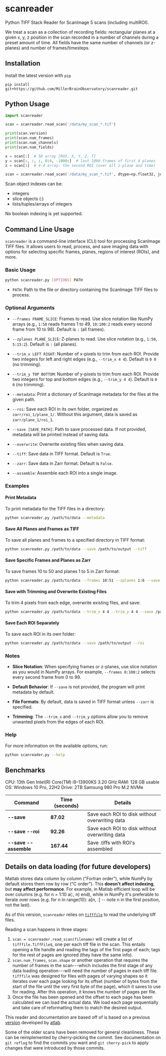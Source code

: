 # scanreader

Python TIFF Stack Reader for ScanImage 5 scans (including multiROI).

We treat a scan as a collection of recording fields:
rectangular planes at a given x, y, z position in the scan
recorded in a number of channels during a preset amount of time.
All fields have the same number of channels (or z-planes) and number of frames/timesteps.

## Installation

Install the latest version with `pip`

```shell
pip install git+https://github.com/MillerBrainObservatory/scanreader.git
```

## Python Usage

```python
import scanreader

scan = scanreader.read_scan('/data/my_scan_*.tif')

print(scan.version)
print(scan.num_frames)
print(scan.num_channels)
print(scan.num_fields)

x = scan[:]  # 5D array [ROI, X, Y, Z, T]
y = scan[:, :, :, 0:4, -1000:]  # last 1000 frames of first 4 planes
z = scan[1]  # 4-d array: the second ROI (over all z-plane and time)

scan = scanreader.read_scan('/data/my_scan_*.tif', dtype=np.float32, join_contiguous=True)
```

Scan object indexes can be:

- integers
- slice objects (:)
- lists/tuples/arrays of integers

No boolean indexing is yet supported.

## Command Line Usage

`scanreader` is a command-line interface (CLI) tool for processing ScanImage TIFF files. It allows users to read, process, and save imaging data with options for selecting specific frames, planes, regions of interest (ROIs), and more.

### Basic Usage

```bash
python scanreader.py [OPTIONS] PATH
```

- `PATH`: Path to the file or directory containing the ScanImage TIFF files to process.

### Optional Arguments

- `--frames FRAME_SLICE`: Frames to read. Use slice notation like NumPy arrays (e.g., `1:50` reads frames 1 to 49, `10:100:2` reads every second frame from 10 to 98). Default is `:` (all frames).

- `--zplanes PLANE_SLICE`: Z-planes to read. Use slice notation (e.g., `1:50`, `5:15:2`). Default is `:` (all planes).

- `--trim_x LEFT RIGHT`: Number of x-pixels to trim from each ROI. Provide two integers for left and right edges (e.g., `--trim_x 4 4`). Default is `0 0` (no trimming).

- `--trim_y TOP BOTTOM`: Number of y-pixels to trim from each ROI. Provide two integers for top and bottom edges (e.g., `--trim_y 4 4`). Default is `0 0` (no trimming).

- `--metadata`: Print a dictionary of ScanImage metadata for the files at the given path.

- `--roi`: Save each ROI in its own folder, organized as `zarr/roi_1/plane_1/`. Without this argument, data is saved as `zarr/plane_1/roi_1`.

- `--save [SAVE_PATH]`: Path to save processed data. If not provided, metadata will be printed instead of saving data.

- `--overwrite`: Overwrite existing files when saving data.

- `--tiff`: Save data in TIFF format. Default is `True`.

- `--zarr`: Save data in Zarr format. Default is `False`.

- `--assemble`: Assemble each ROI into a single image.

### Examples

#### Print Metadata

To print metadata for the TIFF files in a directory:

```bash
python scanreader.py /path/to/data --metadata
```

#### Save All Planes and Frames as TIFF

To save all planes and frames to a specified directory in TIFF format:

```bash
python scanreader.py /path/to/data --save /path/to/output --tiff
```

#### Save Specific Frames and Planes as Zarr

To save frames 10 to 50 and planes 1 to 5 in Zarr format:

```bash
python scanreader.py /path/to/data --frames 10:51 --zplanes 1:6 --save /path/to/output --zarr
```

#### Save with Trimming and Overwrite Existing Files

To trim 4 pixels from each edge, overwrite existing files, and save:

```bash
python scanreader.py /path/to/data --trim_x 4 4 --trim_y 4 4 --save /path/to/output --overwrite
```

#### Save Each ROI Separately

To save each ROI in its own folder:

```bash
python scanreader.py /path/to/data --save /path/to/output --roi
```

### Notes

- **Slice Notation**: When specifying frames or z-planes, use slice notation as you would in NumPy arrays. For example, `--frames 0:100:2` selects every second frame from 0 to 99.

- **Default Behavior**: If `--save` is not provided, the program will print metadata by default.

- **File Formats**: By default, data is saved in TIFF format unless `--zarr` is specified.

- **Trimming**: The `--trim_x` and `--trim_y` options allow you to remove unwanted pixels from the edges of each ROI.

### Help

For more information on the available options, run:

```bash
python scanreader.py --help
```

## Benchmarks

CPU: 13th Gen Intel(R) Core(TM) i9-13900KS   3.20 GHz
RAM: 128 GB usable
OS: Windows 10 Pro, 22H2
Drive: 2TB Samsung 980 Pro M.2 NVMe

| **Command**                      | **Time (seconds)** | **Details**                            |
|----------------------------------|--------------------|----------------------------------------|
| **--save**                       | **87.02**          | Save each ROI to disk without overwriting data  |
| **--save --roi**                 | **92.26**          | Save each ROI to disk without overwriting data  |
| **--save --assemble**            | **167.44**         | Save .tiffs with ROI's assembled       |


## Details on data loading (for future developers)

Matlab stores data column by column ("Fortran order"), while NumPy by default stores them row by row ("C order").
This **doesn't affect indexing**, but **may affect performance**.
For example, in Matlab efficient loop will be over columns (e.g. for n = 1:10 a(:, n) end),
while in NumPy it's preferable to iterate over rows (e.g. for n in range(10): a[n, :] -- note n in the first position, not the last). 

As of this version, `scanreader` relies on [`tifffile`](https://pypi.org/project/tifffile/) to read the underlying tiff files.

Reading a scan happens in three stages:
1. `scan = scanreader.read_scan(filename)` will create a list of `tifffile.TiffFile`s, one per each tiff file in the scan. This entails opening a file handle and reading the tags of the first page of each; tags for the rest of pages are ignored (they have the same info).
2. `scan.num_frames`, `scan.shape` or another operation that requires the number of frames in the scan---which includes the first stage of any data loading operation---will need the number of pages in each tiff file. `tifffile` was designed for files with pages of varying shapes so it iterates over each page looking for its offset (number of bytes from the start of the file until the very first byte of the page), which it saves to use for reading. After this operation, it knows the number of pages per file.
3. Once the file has been opened and the offset to each page has been calculated we can load the actual data. We load each page sequentially and take care of reformatting them to match the desired output.

This reader and documentation are based off of  is based on a previous [version](https://github.com/atlab/scanreader) developed by [atlab](https://github.com/atlab/).

Some of the older scans have been removed for general cleanliness. These can be reimplemented by cherry-picking the commit. See documentation on `git reflog` to find the commits you want and `git cherry-pick` to apply changes that were introduced by those commits.

